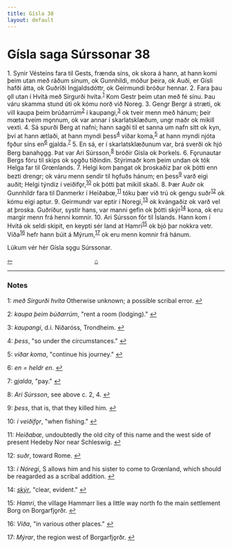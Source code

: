 ```yaml
---
title: Gísla 38
layout: default
---
```


# Gísla saga Súrssonar 38

1\. Synir Vésteins fara til Gests, frænda síns, ok skora á hann, at hann komi þeim utan með ráðum sínum, ok Gunnhildi, móður þeira, ok Auði, er Gísli hafði átta, ok Guðríði Ingjaldsdóttr, ok Geirmundi bróður hennar. 2. Fara þau &#x1EB;ll utan í Hvítá með Sirgurði hvíta.<sup id="a1">[1](#myfootnote1)</sup> Kom Gestr þeim utan með fé sínu. Þau váru skamma stund úti ok kómu norð við Noreg. 3. Gengr Bergr á stræti, ok vill kaupa þeim brúðarrúm<sup id="a2">[2](#myfootnote2)</sup> í kaupangi,<sup id="a3">[3](#myfootnote3)</sup> ok tveir menn með hánum; þeir m&oelig;ta tveim m&#x1EB;nnum, ok var annar í skarlatsklæðum, ungr maðr ok mikill vexti. 4. Sá spurði Berg at nafni; hann sagði til et sanna um nafn sitt ok kyn, því at hann ætlaði, at hann myndi þess<sup id="a4">[4](#myfootnote4)</sup> víðar koma,<sup id="a5">[5](#myfootnote5)</sup> at hann myndi njóta f&#x1EB;ður síns en<sup id="a6">[6](#myfootnote6)</sup> gjalda.<sup id="a7">[7](#myfootnote7)</sup> 5. En sá, er í skarlatsklæðunum var, brá sverði ok hjó Berg banah&#x1EB;gg. Þat var Ari Súrsson,<sup id="a8">[8](#myfootnote8)</sup> bróðir Gísla ok Þorkels. 6. F&#x1EB;runautar Bergs fóru til skips ok s&#x1EB;gðu tíðindin. Stýrimaðr kom þeim undan ok tók Helga far til Gr&oelig;nlands. 7. Helgi kom þangat ok þroskaðiz þar ok þótti enn bezti drengr; ok váru menn sendir til h&#x1EB;fuðs hánum; en þess<sup id="a9">[9](#myfootnote9)</sup> varð eigi auðit; Helgi týndiz í veiðif&#x1EB;r,<sup id="a10">[10](#myfootnote10)</sup> ok þótti þat mikill skaði. 8. Þær Auðr ok Gunnhildr fara til Danmerkr í Heiðab&oelig;,<sup id="a11">[11](#myfootnote11)</sup> tóku þær við trú ok gengu suðr<sup id="a12">[12](#myfootnote12)</sup> ok kómu eigi aptur. 9. Geirmundr var eptir í Noregi,<sup id="a13">[13](#myfootnote13)</sup> ok kvángaðiz ok varð vel at þroska. Guðríður, systir hans, var manni gefin ok þótti skýr<sup id="a14">[14](#myfootnote14)</sup> kona, ok eru margir menn frá henni komnir. 10. Ari Súrsson fór til Íslands. Hann kom í Hvítá ok seldi skipit, en keypti sér land at Hamri<sup id="a15">[15](#myfootnote15)</sup> ok bjó þar nokkra vetr. Víða<sup id="a16">[16](#myfootnote16)</sup> hefr hann búit á Mýrum,<sup id="a17">[17](#myfootnote17)</sup> ok eru menn komnir frá hánum.

Lúkum vér hér Gísla s&#x1EB;gu Súrssonar.

<div style="float: left"><a href="http://rcblack.net/Gisla_saga/Gisla_37">⇦</a></div>
<div style="margin: 0 auto; width: 100px;"><a href="http://rcblack.net/Gisla_saga/Gisla_home">&#8962;</a></div>

---

### Notes

<a name="myfootnote1" id="f1">1</a>:
 _með Sirgurði hvíta_ Otherwise unknown; a possible scribal error. 
[↩](#a1)

<a name="myfootnote2" id="f2">2</a>:
 _kaupa þeim búðarrúm_, "rent a room (lodging)."
[↩](#a2)

<a name="myfootnote3" id="f3">3</a>:
 _kaupangi_, d.i. Niðaróss, Trondheim. 
[↩](#a3)

<a name="myfootnote4" id="f4">4</a>:
 _þess_, "so under the circumstances."
[↩](#a4)

<a name="myfootnote5" id="f5">5</a>:
 _víðar koma_, "continue his journey."
[↩](#a5)

<a name="myfootnote6" id="f6">6</a>:
 _en = heldr en_. 
[↩](#a6)

<a name="myfootnote7" id="f7">7</a>:
 _gjalda_, "pay."
[↩](#a7)

<a name="myfootnote8" id="f8">8</a>:
 _Ari Súrsson_, see above c. 2, 4. 
[↩](#a8)

<a name="myfootnote9" id="f9">9</a>:
 _þess_, that is, that they killed him. 
[↩](#a9)

<a name="myfootnote10" id="f10">10</a>:
 _í veiðif&#x1EB;r_, "when fishing."
[↩](#a10)

<a name="myfootnote11" id="f11">11</a>:
 _Heiðab&oelig;_, undoubtedly the old city of this name and the west side of present Hedeby Nor near Schleswig.
[↩](#a11)

<a name="myfootnote12" id="f12">12</a>:
 _suðr_, toward Rome.
[↩](#a12)

<a name="myfootnote13" id="f13">13</a>:
 _í Nóregi_, S allows him and his sister to come to Gr&oelig;nland, which should be reagarded as a scribal addition. 
[↩](#a13)

<a name="myfootnote14" id="f14">14</a>:
 [_skýr_](http://web.ff.cuni.cz/cgi-bin/uaa_slovnik/gmc_search_v3?cmd=viewthis&id=cv:b0564:24), "clear, evident."
[↩](#a14)

<a name="myfootnote15" id="f15">15</a>:
 _Hamri_, the village Hammarr lies a little way north fo the main settlement Borg on Borgarfj&#x1EB;rðr.
[↩](#a15)

<a name="myfootnote16" id="f16">16</a>:
 _Víða_, "in various other places."
[↩](#a16)

<a name="myfootnote17" id="f17">17</a>:
 _Mýrar_, the region west of Borgarfj&#x1EB;rðr.
[↩](#a17)
